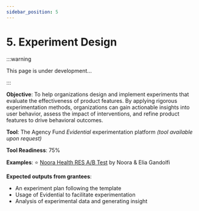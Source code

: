```yaml
---
sidebar_position: 5
---
```


# 5. Experiment Design

:::warning

This page is under development...

:::

**Objective**: To help organizations design and implement experiments that evaluate the effectiveness of product features. By applying rigorous experimentation methods, organizations can gain actionable insights into user behavior, assess the impact of interventions, and refine product features to drive behavioral outcomes.

**Tool**: The Agency Fund *Evidential* experimentation platform *(tool available upon request)*

**Tool Readiness**: 75% 

**Examples**: 
⭐ [Noora Health RES A/B Test](https://docs.google.com/document/d/12cAmkBZ0ob8m79Vq57Zcb-u0YvrkT2TBXKTsecAs6xQ/edit?tab=t.0) by Noora & Elia Gandolfi

**Expected outputs from grantees**:
- An experiment plan following the template
- Usage of Evidential to facilitate experimentation
- Analysis of experimental data and generating insight
